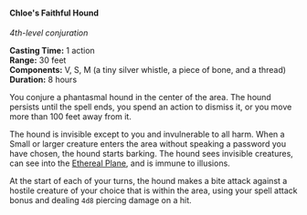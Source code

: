 #### Chloe's Faithful Hound
<!-- previously "Faithful Hound" -->
<!-- TODO Check and tag this spell -->
<!-- markdownlint-disable-next-line no-emphasis-as-heading -->
_4th-level conjuration_

**Casting Time:** 1 action \
**Range:** 30 feet \
**Components:** V, S, M (a tiny silver whistle, a piece of bone, and a thread) \
**Duration:** 8 hours

You conjure a phantasmal hound in the center of the area.
The hound persists until the spell ends, you spend an action to dismiss it, or you move more than 100 feet away from it.

The hound is invisible except to you and invulnerable to all harm.
When a Small or larger creature enters the area without speaking a password you have chosen, the hound starts barking.
The hound sees invisible creatures, can see into the [Ethereal Plane](#Planes_of_Existence_planes_of_existence), and is immune to illusions.

At the start of each of your turns, the hound makes a bite attack against a hostile creature of your choice that is within the area, using your spell attack bonus and dealing `4d8` piercing damage on a hit.
